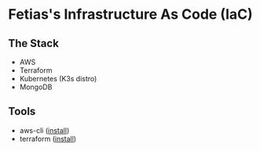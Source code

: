 # Fetias's Infrastructure As Code (IaC)

## The Stack

- AWS
- Terraform
- Kubernetes (K3s distro)
- MongoDB

## Tools

- aws-cli ([install](https://aws.amazon.com/cli/))
- terraform ([install](https://www.terraform.io/downloads.html))
